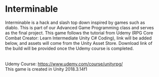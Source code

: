 # Interminable
Interminable is a hack and slash top down inspired by games such as diablo. This is part of our Advanced Game Programming class and serves as the final project.
This game follows the tutorial from Udemy (RPG Core Combat Creator: Learn Intermediate Unity C# Coding), link will be added below, and assets will come from the
Unity Asset Store. Download link of the build will be provided once the Udemy course is completed.<br>
<br>
<br>
Udemy Course: https://www.udemy.com/course/unityrpg/ <br>
This game is created in Unity 2018.3.14f1
